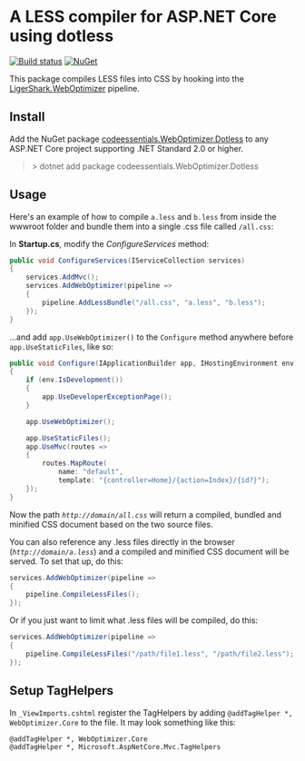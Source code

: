# A LESS compiler for ASP.NET Core using dotless

[![Build status](https://ci.appveyor.com/api/projects/status/8mh9woxgm5x8l4uw?svg=true)](https://ci.appveyor.com/project/twenzel/weboptimizer-dotless)
[![NuGet](https://img.shields.io/nuget/v/codeessentials.WebOptimizer.Dotless.svg)](https://nuget.org/packages/codeessentials.WebOptimizer.Dotless/)

This package compiles LESS files into CSS by hooking into the [LigerShark.WebOptimizer](https://github.com/ligershark/WebOptimizer) pipeline.

## Install
Add the NuGet package [codeessentials.WebOptimizer.Dotless](https://nuget.org/packages/codeessentials.WebOptimizer.Dotless/) to any ASP.NET Core project supporting .NET Standard 2.0 or higher.

> &gt; dotnet add package codeessentials.WebOptimizer.Dotless

## Usage
Here's an example of how to compile `a.less` and `b.less` from inside the wwwroot folder and bundle them into a single .css file called `/all.css`:

In **Startup.cs**, modify the *ConfigureServices* method:

```csharp
public void ConfigureServices(IServiceCollection services)
{
    services.AddMvc();
    services.AddWebOptimizer(pipeline =>
    {
        pipeline.AddLessBundle("/all.css", "a.less", "b.less");
    });
}
```

...and add `app.UseWebOptimizer()` to the `Configure` method anywhere before `app.UseStaticFiles`, like so:

```csharp
public void Configure(IApplicationBuilder app, IHostingEnvironment env)
{
    if (env.IsDevelopment())
    {
        app.UseDeveloperExceptionPage();
    }

    app.UseWebOptimizer();

    app.UseStaticFiles();
    app.UseMvc(routes =>
    {
        routes.MapRoute(
            name: "default",
            template: "{controller=Home}/{action=Index}/{id?}");
    });
}
```

Now the path *`http://domain/all.css`* will return a compiled, bundled and minified CSS document based on the two source files.

You can also reference any .less files directly in the browser (*`http://domain/a.less`*) and a compiled and minified CSS document will be served. To set that up, do this:

```csharp
services.AddWebOptimizer(pipeline =>
{
    pipeline.CompileLessFiles();
});
```

Or if you just want to limit what .less files will be compiled, do this:

```csharp
services.AddWebOptimizer(pipeline =>
{
    pipeline.CompileLessFiles("/path/file1.less", "/path/file2.less");
});
```

## Setup TagHelpers
In `_ViewImports.cshtml` register the TagHelpers by adding `@addTagHelper *, WebOptimizer.Core` to the file. It may look something like this:

```text
@addTagHelper *, WebOptimizer.Core
@addTagHelper *, Microsoft.AspNetCore.Mvc.TagHelpers
```